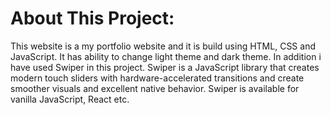 # About This Project:
This website is a my portfolio website and it is build using HTML, CSS and JavaScript. It has ability to change light theme and dark theme. In addition i have used Swiper in this project. Swiper is a JavaScript library that creates modern touch sliders with hardware-accelerated transitions and create smoother visuals and excellent native behavior. Swiper is available for vanilla JavaScript, React etc.    
